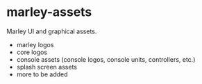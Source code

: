 # marley-assets
Marley UI and graphical assets.

- marley logos
- core logos
- console assets (console logos, console units, controllers, etc.)
- splash screen assets
- more to be added

